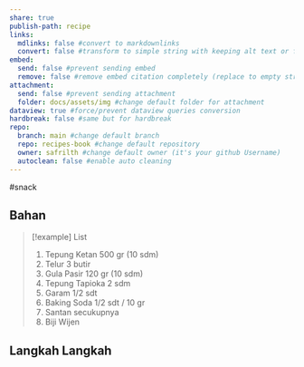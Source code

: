 ```yaml
---
share: true
publish-path: recipe
links:
  mdlinks: false #convert to markdownlinks 
  convert: false #transform to simple string with keeping alt text or file name/ title (it removes the  or []())
embed:
  send: false #prevent sending embed
  remove: false #remove embed citation completely (replace to empty string the ![[]] or ![]())
attachment: 
  send: false #prevent sending attachment
  folder: docs/assets/img #change default folder for attachment
dataview: true #force/prevent dataview queries conversion
hardbreak: false #same but for hardbreak
repo:
  branch: main #change default branch 
  repo: recipes-book #change default repository
  owner: safrilth #change default owner (it's your github Username)
  autoclean: false #enable auto cleaning
---
```

#snack
## Bahan

> [!example] List
> 1. Tepung Ketan 500 gr (10 sdm)
> 2. Telur 3 butir
> 3. Gula Pasir 120 gr (10 sdm)
> 4. Tepung Tapioka 2 sdm
> 5. Garam 1/2 sdt
> 6. Baking Soda 1/2 sdt / 10 gr
> 7. Santan secukupnya
> 8. Biji Wijen

## Langkah Langkah
